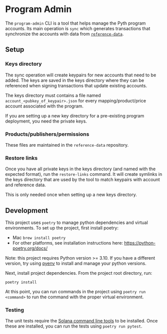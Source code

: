 # Program Admin

The `program-admin` CLI is a tool that helps manage the Pyth program accounts. Its main operation is `sync` which generates transactions that synchronize the accounts with data from [`reference-data`](https://github.com/pyth-network/reference-data).

## Setup

### Keys directory

The sync operation will create keypairs for new accounts that need to be added. The keys are saved in the keys directory where they can be referenced when signing transactions that update existing accounts.

The keys directory must contains a file named `account_<pubkey_of_keypair>.json` for every mapping/product/price account associated with the program.

If you are setting up a new key directory for a pre-existing program deployment, you need the private keys.

### Products/publishers/permissions

These files are maintained in the `reference-data` repository.

### Restore links

Once you have all private keys in the keys directory (and named with the expected format), run the `restore-links` command. It will create symlinks in the keys directory that are used by the tool to match keypairs with account and reference data.

This is only needed once when setting up a new keys directory.

## Development

This project uses `poetry` to manage python dependencies and virtual environments.
To set up the project, first install poetry:

* Mac `brew install poetry`
* For other platforms, see installation instructions here: https://python-poetry.org/docs/

Note: this project requires Python version >= 3.10.
If you have a different version, try using [pyenv](https://realpython.com/intro-to-pyenv/) to install and manage your python versions. 

Next, install project dependencies. From the project root directory, run:

```
poetry install
```

At this point, you can run commands in the project using `poetry run <command>` to run the command with the proper virtual environment.

### Testing

The unit tests require the [Solana command line tools](https://docs.solana.com/cli/install-solana-cli-tools) to be installed.
Once these are installed, you can run the tests using `poetry run pytest`.
